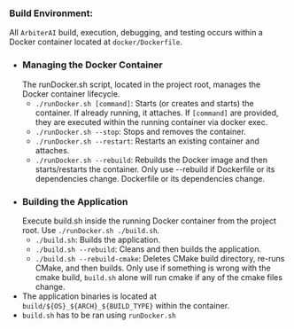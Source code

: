 ### **Build Environment:**
All `ArbiterAI` build, execution, debugging, and testing occurs within a Docker container located at `docker/Dockerfile`.

  * ### Managing the Docker Container
    The runDocker.sh script, located in the project root, manages the Docker container lifecycle.
    * `./runDocker.sh [command]`: Starts (or creates and starts) the container. If already running, it attaches. If `[command]` are provided, they are executed within the running container via docker exec.
    * `./runDocker.sh --stop`: Stops and removes the container.
    * `./runDocker.sh --restart`: Restarts an existing container and attaches.
    * `./runDocker.sh --rebuild`: Rebuilds the Docker image and then starts/restarts the container. Only use --rebuild if Dockerfile or its dependencies change.
    Dockerfile or its dependencies change.
  * ### Building the Application
    Execute build.sh inside the running Docker container from the project root. Use `./runDocker.sh ./build.sh`.
    * `./build.sh`: Builds the application.
    * `./build.sh --rebuild`: Cleans and then builds the application.
    * `./build.sh --rebuild-cmake`: Deletes CMake build directory, re-runs CMake, and then builds. Only use if something is wrong with the cmake build, `build.sh` alone will run cmake if any of the cmake files change.
  * The application binaries is located at `build/${OS}_${ARCH}_${BUILD_TYPE}` within the container.
  * `build.sh` has to be ran using `runDocker.sh`